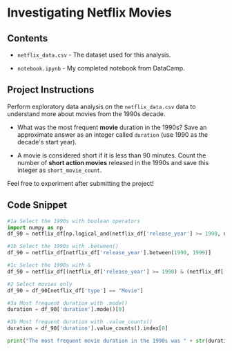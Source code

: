 # Investigating Netflix Movies

## Contents

- `netflix_data.csv` - The dataset used for this analysis.

- `notebook.ipynb` - My completed notebook from DataCamp.

## Project Instructions

Perform exploratory data analysis on the `netflix_data.csv` data to understand more about movies from the 1990s decade.

- What was the most frequent **movie** duration in the 1990s? Save an approximate answer as an integer called `duration` (use 1990 as the decade's start year).

- A movie is considered short if it is less than 90 minutes. Count the number of **short action movies** released in the 1990s and save this integer as `short_movie_count`.

Feel free to experiment after submitting the project!

## Code Snippet

```python
#1a Select the 1990s with boolean operators
import numpy as np
df_90 = netflix_df[np.logical_and(netflix_df['release_year'] >= 1990, netflix_df['release_year'] <= 1999)]

#1b Select the 1990s with .between()
df_90 = netflix_df[netflix_df['release_year'].between(1990, 1999)]

#1c Select the 1990s with &
df_90 = netflix_df[(netflix_df['release_year'] >= 1990) & (netflix_df['release_year'] <= 1999)]

#2 Select movies only
df_90 = df_90[netflix_df['type'] == "Movie"]

#3a Most frequent duration with .mode()
duration = df_90['duration'].mode()[0]

#3b Most frequent duration with .value_counts()
duration = df_90['duration'].value_counts().index[0]

print("The most frequent movie duration in the 1990s was " + str(duration) + " minutes.")
```
